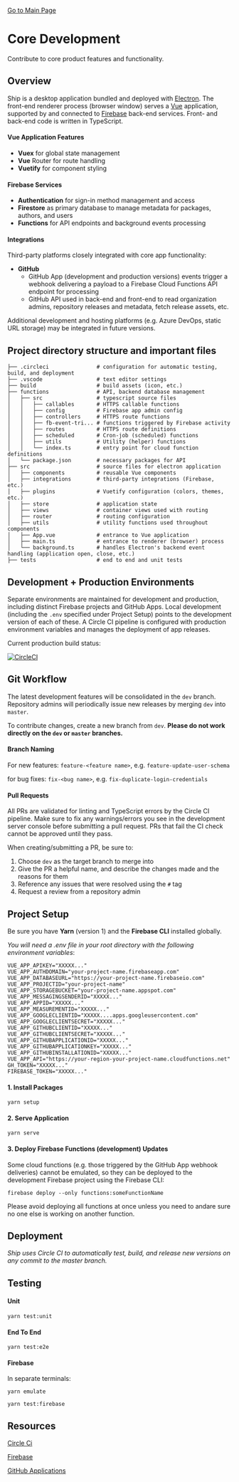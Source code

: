 [Go to Main Page](README.md)

# Core Development

Contribute to core product features and functionality.

## Overview

Ship is a desktop application bundled and deployed with [Electron](https://www.electronjs.org/). The front-end renderer process (browser window) serves a [Vue](https://vuejs.org/) application, supported by and connected to [Firebase](https://firebase.google.com/) back-end services. Front- and back-end code is written in TypeScript.

#### Vue Application Features

- **Vuex** for global state management
- **Vue** Router for route handling
- **Vuetify** for component styling

#### Firebase Services

- **Authentication** for sign-in method management and access
- **Firestore** as primary database to manage metadata for packages, authors, and users
- **Functions** for API endpoints and background events processing

#### Integrations

Third-party platforms closely integrated with core app functionality:

- **GitHub**
  - GitHub App (development and production versions) events trigger a webhook delivering a payload to a Firebase Cloud Functions API endpoint for processing
  - GitHub API used in back-end and front-end to read organization admins, repository releases and metadata, fetch release assets, etc.

Additional development and hosting platforms (e.g. Azure DevOps, static URL storage) may be integrated in future versions.

## Project directory structure and important files

```
├── .circleci               # configuration for automatic testing, build, and deployment
├── .vscode                 # text editor settings
├── build                   # build assets (icon, etc.)
├── functions               # API, backend database management
│   ├── src                 # typescript source files
│   │   ├── callables       # HTTPS callable functions
│   │   ├── config          # Firebase app admin config
│   │   ├── controllers     # HTTPS route functions
│   │   ├── fb-event-tri... # functions triggered by Firebase activity
│   │   ├── routes          # HTTPS route definitions
│   │   ├── scheduled       # Cron-job (scheduled) functions
│   │   ├── utils           # Utility (helper) functions
│   │   └── index.ts        # entry point for cloud function definitions
│   └── package.json        # necessary packages for API
├── src                     # source files for electron application
│   ├── components          # reusable Vue components
│   ├── integrations        # third-party integrations (Firebase, etc.)
│   ├── plugins             # Vuetify configuration (colors, themes, etc.)
│   ├── store               # application state
│   ├── views               # container views used with routing
│   ├── router              # routing configuration
│   ├── utils               # utility functions used throughout components
│   ├── App.vue             # entrance to Vue application
│   ├── main.ts             # entrance to renderer (browser) process
│   └── background.ts       # handles Electron's backend event handling (application open, close, etc.)
├── tests                   # end to end and unit tests
```

## Development + Production Environments

Separate environments are maintained for development and production, including distinct Firebase projects and GitHub Apps. Local development (including the `.env` specified under Project Setup) points to the development version of each of these. A Circle CI pipeline is configured with production environment variables and manages the deployment of app releases.

Current production build status:

[![CircleCI](https://circleci.com/gh/voyansi/ship/tree/master.svg?style=svg&circle-token=f5e6bedaa0c0dc652b1672d074e38090371780a5)](https://circleci.com/gh/voyansi/ship)

## Git Workflow

The latest development features will be consolidated in the `dev` branch. Repository admins will periodically issue new releases by merging `dev` into `master`.

To contribute changes, create a new branch from `dev`. **Please do not work directly on the `dev` or `master` branches.**

#### Branch Naming

For new features: `feature-<feature name>`, e.g. `feature-update-user-schema`

for bug fixes: `fix-<bug name>`, e.g. `fix-duplicate-login-credentials`

#### Pull Requests

All PRs are validated for linting and TypeScript errors by the Circle CI pipeline. Make sure to fix any warnings/errors you see in the development server console before submitting a pull request. PRs that fail the CI check cannot be approved until they pass.

When creating/submitting a PR, be sure to:

1. Choose `dev` as the target branch to merge into
2. Give the PR a helpful name, and describe the changes made and the reasons for them
3. Reference any issues that were resolved using the `#` tag
4. Request a review from a repository admin

## Project Setup

Be sure you have **Yarn** (version 1) and the **Firebase CLI** installed globally.

_You will need a .env file in your root directory with the following environment variables_:

```
VUE_APP_APIKEY="XXXXX..."
VUE_APP_AUTHDOMAIN="your-project-name.firebaseapp.com"
VUE_APP_DATABASEURL="https://your-project-name.firebaseio.com"
VUE_APP_PROJECTID="your-project-name"
VUE_APP_STORAGEBUCKET="your-project-name.appspot.com"
VUE_APP_MESSAGINGSENDERID="XXXXX..."
VUE_APP_APPID="XXXXX..."
VUE_APP_MEASUREMENTID="XXXXX..."
VUE_APP_GOOGLECLIENTID="XXXXX....apps.googleusercontent.com"
VUE_APP_GOOGLECLIENTSECRET="XXXXX..."
VUE_APP_GITHUBCLIENTID="XXXXX..."
VUE_APP_GITHUBCLIENTSECRET="XXXXX..."
VUE_APP_GITHUBAPPLICATIONID="XXXXX..."
VUE_APP_GITHUBAPPLICATIONKEY="XXXXX..."
VUE_APP_GITHUBINSTALLATIONID="XXXXX..."
VUE_APP_API="https://your-region-your-project-name.cloudfunctions.net"
GH_TOKEN="XXXXX..."
FIREBASE_TOKEN="XXXXX..."
```

#### 1. Install Packages

```
yarn setup
```

#### 2. Serve Application

```
yarn serve
```

#### 3. Deploy Firebase Functions (development) Updates

Some cloud functions (e.g. those triggered by the GitHub App webhook deliveries) cannot be emulated, so they can be deployed to the development Firebase project using the Firebase CLI:

```
firebase deploy --only functions:someFunctionName
```

Please avoid deploying all functions at once unless you need to andare sure no one else is working on another function.

## Deployment

_Ship uses Circle CI to automatically test, build, and release new versions on any commit to the master branch._

## Testing

#### Unit

```
yarn test:unit
```

#### End To End

```
yarn test:e2e
```

#### Firebase

In separate terminals:

```
yarn emulate
```

```
yarn test:firebase
```

## Resources

[Circle Ci](https://app.circleci.com/pipelines/github/voyansi/ship)

[Firebase](https://console.firebase.google.com/u/0/project/package-manager-development/overview)

[GitHub Applications](https://github.com/organizations/voyansi/settings/installations)
